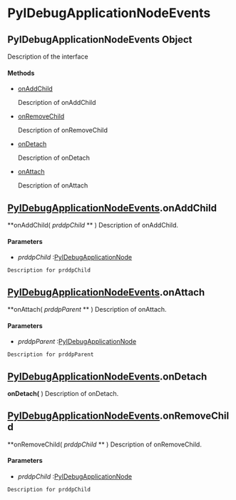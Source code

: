# PyIDebugApplicationNodeEvents

## PyIDebugApplicationNodeEvents Object

Description of the interface

#### Methods


  - [onAddChild](PyIDebugApplicationNodeEvents.md#pyidebugapplicationnodeeventsonaddchild)

    Description of onAddChild&nbsp;

  - [onRemoveChild](PyIDebugApplicationNodeEvents.md#pyidebugapplicationnodeeventsonremovechild)

    Description of onRemoveChild&nbsp;

  - [onDetach](PyIDebugApplicationNodeEvents.md#pyidebugapplicationnodeeventsondetach)

    Description of onDetach&nbsp;

  - [onAttach](PyIDebugApplicationNodeEvents.md#pyidebugapplicationnodeeventsonattach)

    Description of onAttach&nbsp;

## [PyIDebugApplicationNodeEvents](#pyidebugapplicationnodeevents)\.onAddChild

 **onAddChild\( *prddpChild* ** \)
Description of onAddChild\.

#### Parameters


  -  *prddpChild* :[PyIDebugApplicationNode](#pyidebugapplicationnode)

    Description for prddpChild

## [PyIDebugApplicationNodeEvents](#pyidebugapplicationnodeevents)\.onAttach

 **onAttach\( *prddpParent* ** \)
Description of onAttach\.

#### Parameters


  -  *prddpParent* :[PyIDebugApplicationNode](#pyidebugapplicationnode)

    Description for prddpParent

## [PyIDebugApplicationNodeEvents](#pyidebugapplicationnodeevents)\.onDetach

 **onDetach\(** \)
Description of onDetach\.

## [PyIDebugApplicationNodeEvents](#pyidebugapplicationnodeevents)\.onRemoveChild

 **onRemoveChild\( *prddpChild* ** \)
Description of onRemoveChild\.

#### Parameters


  -  *prddpChild* :[PyIDebugApplicationNode](#pyidebugapplicationnode)

    Description for prddpChild